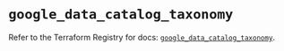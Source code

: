 # `google_data_catalog_taxonomy`

Refer to the Terraform Registry for docs: [`google_data_catalog_taxonomy`](https://registry.terraform.io/providers/hashicorp/google/6.35.0/docs/resources/data_catalog_taxonomy).
